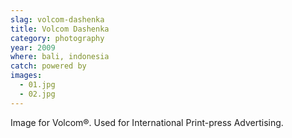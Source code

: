 ```yaml
---
slag: volcom-dashenka
title: Volcom Dashenka
category: photography
year: 2009
where: bali, indonesia
catch: powered by
images:
  - 01.jpg
  - 02.jpg
---
```


Image for Volcom®.
Used for International Print-press Advertising.
